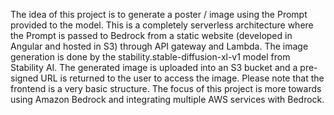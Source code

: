 The idea of this project is to generate a poster / image using the Prompt provided to the model.
This is a completely serverless architecture where the Prompt is passed to Bedrock from a static website (developed in Angular and hosted in S3) through API gateway and Lambda. The image generation is done by the stability.stable-diffusion-xl-v1 model from Stability AI.
The generated image is uploaded into an S3 bucket and a pre-signed URL is returned to the user to access the image.
Please note that the frontend is a very basic structure. The focus of this project is more towards using Amazon Bedrock and integrating multiple AWS services with Bedrock.
